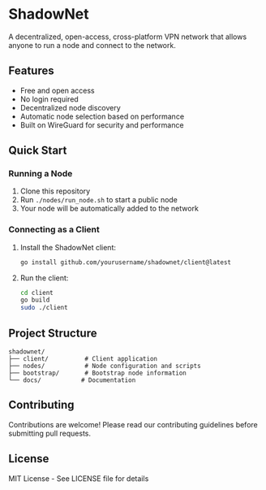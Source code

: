 # ShadowNet

A decentralized, open-access, cross-platform VPN network that allows anyone to run a node and connect to the network.

## Features

- Free and open access
- No login required
- Decentralized node discovery
- Automatic node selection based on performance
- Built on WireGuard for security and performance

## Quick Start

### Running a Node

1. Clone this repository
2. Run `./nodes/run_node.sh` to start a public node
3. Your node will be automatically added to the network

### Connecting as a Client

1. Install the ShadowNet client:
   ```bash
   go install github.com/yourusername/shadownet/client@latest
   ```
2. Run the client:
   ```bash
   cd client
   go build
   sudo ./client
   ```

## Project Structure

```
shadownet/
├── client/          # Client application
├── nodes/           # Node configuration and scripts
├── bootstrap/       # Bootstrap node information
└── docs/           # Documentation
```

## Contributing

Contributions are welcome! Please read our contributing guidelines before submitting pull requests.

## License

MIT License - See LICENSE file for details 